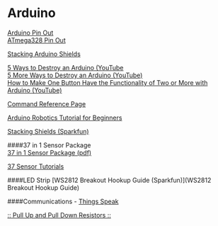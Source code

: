 # Arduino

[Arduino Pin Out](http://pighixxx.com/unov3pdf.pdf)   
[ATmega328 Pin Out](http://pighixxx.com/atmega328v3_0.pdf)   

[Stacking Arduino Shields](http://www.freetronics.com.au/pages/stacking-arduino-shields#.V8I23mU_pE4)   

[5 Ways to Destroy an Arduino (YouTube](https://www.youtube.com/watch?v=WmcMrKELkcs)   
[5 More Ways to Destroy an Arduino (YouTube)](https://www.youtube.com/watch?v=P_fb6njcaoU)   
[How to Make One Button Have the Functionality of Two or More with Arduino (YouTube)](https://www.youtube.com/watch?v=IsDzxtaZCoI)

[Command Reference Page](https://www.arduino.cc/en/Reference/HomePage)

[Arduino Robotics Tutorial for Beginners](https://www.youtube.com/watch?v=-Jsvg6u9CYI)

[Stacking Shields (Sparkfun)](https://learn.sparkfun.com/tutorials/arduino-shields#shieldstravaganza)

####37 in 1 Sensor Package  
[37 in 1 Sensor Package (pdf)](https://www.modmypi.com/download/37-piece-sensor-description.pdf)

[37 Sensor Tutorials](https://tkkrlab.nl/wiki/Arduino_37_sensors)

####LED Strip
[WS2812 Breakout Hookup Guide (Sparkfun)](WS2812 Breakout Hookup Guide)

####Communications - [Things Speak](http://community.thingspeak.com/tutorials/arduino/send-data-to-thingspeak-with-arduino/)

[:: Pull Up and Pull Down Resistors ::](http://playground.arduino.cc/CommonTopics/PullUpDownResistor)
